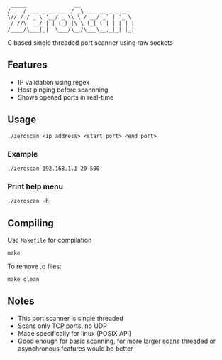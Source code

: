 ```
 _____               __                 
/ _  / ___ _ __ ___ / _\ ___ __ _ _ __  
\// / / _ \ '__/ _ \\ \ / __/ _` | '_ \ 
 / //\  __/ | | (_) |\ \ (_| (_| | | | |
/____/\___|_|  \___/\__/\___\__,_|_| |_|

```

C based single threaded port scanner using raw sockets

## Features
- IP validation using regex
- Host pinging before scannning
- Shows opened ports in real-time

## Usage

```console
./zeroscan <ip_address> <start_port> <end_port>
```

### Example

```console
./zeroscan 192.168.1.1 20-500
```

### Print help menu

```console
./zeroscan -h
```

## Compiling

Use `Makefile` for compilation
```console
make
```

To remove .o files:

```console
make clean
```

## Notes
- This port scanner is single threaded
- Scans only TCP ports, no UDP
- Made specifically for linux (POSIX API)
- Good enough for basic scanning, for more larger scans threaded or asynchronous features would be better





